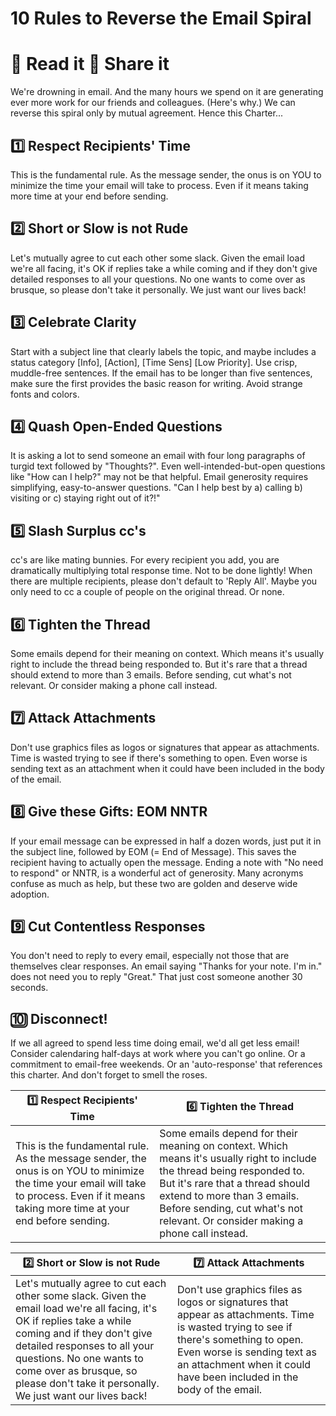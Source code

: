# 10 Rules to Reverse the Email Spiral

# 📖 Read it 🔗 Share it

We're drowning in email. And the many hours we spend on it are generating ever more work for our friends and colleagues. (Here's why.) We can reverse this spiral only by mutual agreement. Hence this Charter...


## 1️⃣ Respect Recipients' Time 

This is the fundamental rule. As the message sender, the onus is on YOU to minimize the time your email will take to process. Even if it means taking more time at your end before sending. 


## 2️⃣ Short or Slow is not Rude 

Let's mutually agree to cut each other some slack. Given the email load we're all facing, it's OK if replies take a while coming and if they don't give detailed responses to all your questions. No one wants to come over as brusque, so please don't take it personally. We just want our lives back! 


## 3️⃣ Celebrate Clarity

Start with a subject line that clearly labels the topic, and maybe includes a status category [Info], [Action], [Time Sens] [Low Priority]. Use crisp, muddle-free sentences. If the email has to be longer than five sentences, make sure the first provides the basic reason for writing. Avoid strange fonts and colors. 


## 4️⃣ Quash Open-Ended Questions

It is asking a lot to send someone an email with four long paragraphs of turgid text followed by "Thoughts?". Even well-intended-but-open questions like "How can I help?" may not be that helpful. Email generosity requires simplifying, easy-to-answer questions. "Can I help best by a) calling b) visiting or c) staying right out of it?!" 


## 5️⃣ Slash Surplus cc's

cc's are like mating bunnies. For every recipient you add, you are dramatically multiplying total response time. Not to be done lightly! When there are multiple recipients, please don't default to 'Reply All'. Maybe you only need to cc a couple of people on the original thread. Or none.


## 6️⃣ Tighten the Thread 

Some emails depend for their meaning on context. Which means it's usually right to include the thread being responded to. But it's rare that a thread should extend to more than 3 emails. Before sending, cut what's not relevant. Or consider making a phone call instead. 


## 7️⃣ Attack Attachments 

Don't use graphics files as logos or signatures that appear as attachments. Time is wasted trying to see if there's something to open. Even worse is sending text as an attachment when it could have been included in the body of the email. 


## 8️⃣ Give these Gifts: EOM NNTR 

If your email message can be expressed in half a dozen words, just put it in the subject line, followed by EOM (= End of Message). This saves the recipient having to actually open the message. Ending a note with "No need to respond" or NNTR, is a wonderful act of generosity. Many acronyms confuse as much as help, but these two are golden and deserve wide adoption. 


## 9️⃣ Cut Contentless Responses 

You don't need to reply to every email, especially not those that are themselves clear responses. An email saying "Thanks for your note. I'm in." does not need you to reply "Great." That just cost someone another 30 seconds. 


## 🔟 Disconnect! 

If we all agreed to spend less time doing email, we'd all get less email! Consider calendaring half-days at work where you can't go online. Or a commitment to email-free weekends. Or an 'auto-response' that references this charter. And don't forget to smell the roses.


 1️⃣ Respect Recipients' Time  | 6️⃣ Tighten the Thread 
------------ | -------------
This is the fundamental rule. As the message sender, the onus is on YOU to minimize the time your email will take to process. Even if it means taking more time at your end before sending.  | Some emails depend for their meaning on context. Which means it's usually right to include the thread being responded to. But it's rare that a thread should extend to more than 3 emails. Before sending, cut what's not relevant. Or consider making a phone call instead. 

2️⃣ Short or Slow is not Rude | 7️⃣ Attack Attachments 
------------ | -------------
Let's mutually agree to cut each other some slack. Given the email load we're all facing, it's OK if replies take a while coming and if they don't give detailed responses to all your questions. No one wants to come over as brusque, so please don't take it personally. We just want our lives back! | Don't use graphics files as logos or signatures that appear as attachments. Time is wasted trying to see if there's something to open. Even worse is sending text as an attachment when it could have been included in the body of the email. 
